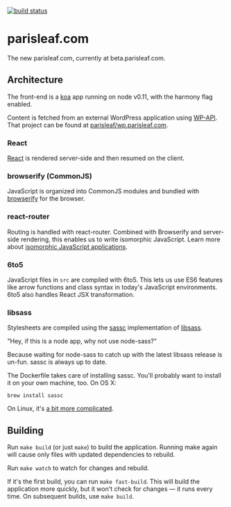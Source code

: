[![build status](https://img.shields.io/travis/parisleaf/parisleaf.com.svg?style=flat-square)](https://travis-ci.org/parisleaf/parisleaf.com)

# parisleaf.com

The new parisleaf.com, currently at beta.parisleaf.com.

## Architecture

The front-end is a [koa](https://github.com/koajs/koa) app running on node v0.11, with the harmony flag enabled.

Content is fetched from an external WordPress application using [WP-API](http://wp-api.org/). That project can be found at [parisleaf/wp.parisleaf.com](https://github.com/parisleaf/wp.parisleaf.com).

### React

[React](https://github.com/facebook/react) is rendered server-side and then resumed on the client.


### browserify (CommonJS)

JavaScript is organized into CommonJS modules and bundled with [browserify](http://browserify.org/) for the browser.

### react-router

Routing is handled with react-router. Combined with Browserify and server-side rendering, this enables us to write isomorphic JavaScript. Learn more about [isomorphic JavaScript applications](http://isomorphic.net/).

### 6to5

JavaScript files in `src` are compiled with 6to5. This lets us use ES6 features like arrow functions and class syntax in today's JavaScript environments. 6to5 also handles React JSX transformation.

### libsass

Stylesheets are compiled using the [sassc](https://github.com/sass/sassc) implementation of [libsass](https://github.com/sass/node-sass).

"Hey, if this is a node app, why not use node-sass?"

Because waiting for node-sass to catch up with the latest libsass release is un-fun. sassc is always up to date.

The Dockerfile takes care of installing sassc. You'll probably want to install it on your own machine, too. On OS X:

`brew install sassc`

On Linux, it's [a bit more complicated](http://crocodillon.com/blog/how-to-install-sassc-and-libsass-on-ubuntu).

## Building

Run `make build` (or just `make`) to build the application. Running make again will cause only files with updated dependencies to rebuild.

Run `make watch` to watch for changes and rebuild.

If it's the first build, you can run `make fast-build`. This will build the application more quickly, but it won't check for changes — it runs every time. On subsequent builds, use `make build`.
